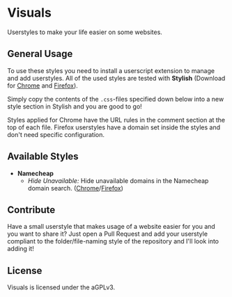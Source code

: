 # Visuals
Userstyles to make your life easier on some websites.

## General Usage

To use these styles you need to install a userscript extension to manage and add userstyles. All of the used styles are tested with **Stylish** (Download for [Chrome](https://chrome.google.com/webstore/detail/stylish/fjnbnpbmkenffdnngjfgmeleoegfcffe) and [Firefox](https://addons.mozilla.org/en/firefox/addon/stylish/)).

Simply copy the contents of the `.css`-files specified down below into a new style section in Stylish and you are good to go!

Styles applied for Chrome have the URL rules in the comment section at the top of each file. Firefox userstyles have a domain set inside the styles and don't need specific configuration.

## Available Styles

* **Namecheap**
  * _Hide Unavailable:_ Hide unavailable domains in the Namecheap domain search. ([Chrome](https://github.com/pixeldesu/visuals/blob/master/namecheap/unavailable/unavailable.css)/[Firefox](https://github.com/pixeldesu/visuals/blob/master/namecheap/unavailable/unavailable.firefox.css))

## Contribute

Have a small userstyle that makes usage of a website easier for you and you want to share it? Just open a Pull Request and add your userstyle compliant to the folder/file-naming style of the repository and I'll look into adding it!

## License

Visuals is licensed under the aGPLv3.
